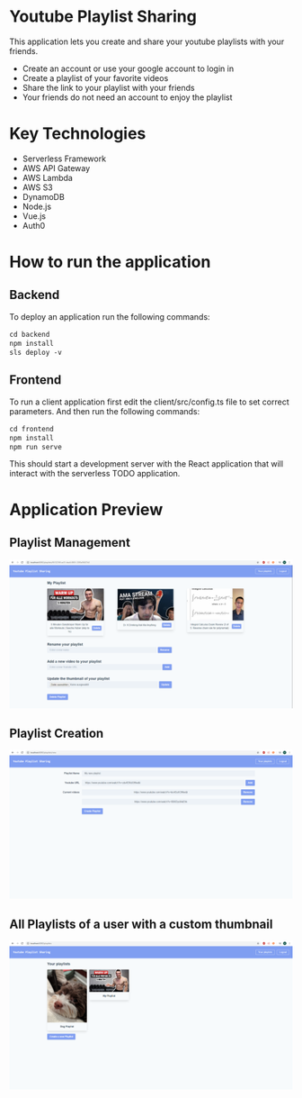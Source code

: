 # Youtube Playlist Sharing

This application lets you create and share your youtube playlists with your friends.

- Create an account or use your google account to login in
- Create a playlist of your favorite videos
- Share the link to your playlist with your friends
- Your friends do not need an account to enjoy the playlist

# Key Technologies
- Serverless Framework
- AWS API Gateway
- AWS Lambda
- AWS S3
- DynamoDB
- Node.js
- Vue.js
- Auth0

# How to run the application
## Backend
To deploy an application run the following commands:

```
cd backend
npm install
sls deploy -v
```

## Frontend
To run a client application first edit the client/src/config.ts file to set correct parameters. And then run the following commands:

```
cd frontend
npm install
npm run serve
```

This should start a development server with the React application that will interact with the serverless TODO application.

# Application Preview

## Playlist Management
![Playlist Management Example](https://github.com/MSkrzypietz/youtube-playlist-sharing/blob/master/images/PlaylistManagement.PNG)

## Playlist Creation
![User Playlists Example](https://github.com/MSkrzypietz/youtube-playlist-sharing/blob/master/images/NewPlaylist.PNG)

## All Playlists of a user with a custom thumbnail
![User Playlists Example](https://github.com/MSkrzypietz/youtube-playlist-sharing/blob/master/images/UserPlaylists.PNG)
